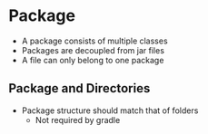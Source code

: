# Package

- A package consists of multiple classes
- Packages are decoupled from jar files
- A file can only belong to one package

## Package and Directories

- Package structure should match that of folders
  - Not required by gradle
